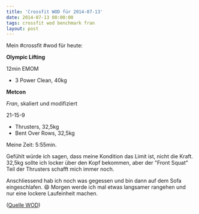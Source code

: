 ```yaml
---
title: 'Crossfit WOD für 2014-07-13'
date: 2014-07-13 00:00:00 
tags: crossfit wod benchmark fran
layout: post
---
```

Mein #crossfit #wod für heute:

**Olympic Lifting**

12min EMOM

* 3 Power Clean, 40kg

**Metcon**

*Fran*, skaliert und modifiziert

21-15-9 

* Thrusters, 32,5kg
* Bent Over Rows, 32,5kg

Meine Zeit: 5:55min.

Gefühlt würde ich sagen, dass meine Kondition das Limit ist, nicht die Kraft. 32,5kg sollte ich locker über den Kopf bekommen, aber der "Front Squat" Teil der Thrusters schafft mich immer noch.

Anschliessend hab ich noch was gegessen und bin dann auf dem Sofa eingeschlafen. :smile: Morgen werde ich mal etwas langsamer rangehen und nur eine lockere Laufeinheit machen.

([Quelle WOD][0])

[0]: http://www.crossfithh.de/workouts--news/workout-sunday23

